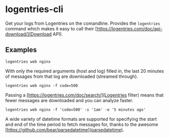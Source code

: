 logentries-cli
==============

Get your logs from Logentries on the comandline. Provides the `logentries`
command which makes it easy to call their
[https://logentries.com/doc/api-download/](Download API).


Examples
--------

`logentries web nginx`

With only the required arguments (host and log) filled in, the last 20 minutes
of messages from that log are downloaded (streamed through).

`logentries web nginx -f code=500`

Passing a [https://logentries.com/doc/search/](Logentries filter) means that
fewer messages are downloaded and you can analyze faster.

`logentries web nginx -f 'code=500' -s '1am' -e '5 minutes ago'`

A wide variety of datetime formats are supported for specifying the start and
end of the time period to fetch messages for, thanks to the awesome
[https://github.com/bear/parsedatetime](parsedatetime).
